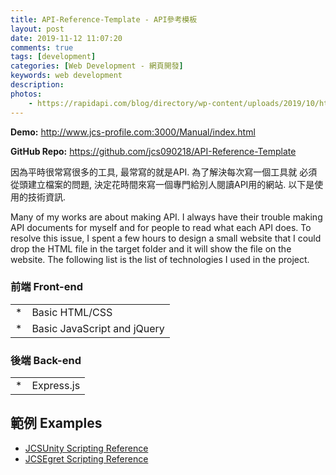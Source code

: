```yaml
---
title: API-Reference-Template - API參考模板
layout: post
date: 2019-11-12 11:07:20
comments: true
tags: [development]
categories: [Web Development - 網頁開發]
keywords: web development
description: 
photos:
	- https://rapidapi.com/blog/directory/wp-content/uploads/2019/10/https_docs.unity3d.com_550_Documentation_ScriptReference_.png
---
```


**Demo:** http://www.jcs-profile.com:3000/Manual/index.html

**GitHub Repo:** https://github.com/jcs090218/API-Reference-Template

因為平時很常寫很多的工具, 最常寫的就是API. 為了解決每次寫一個工具就
必須從頭建立檔案的問題,  決定花時間來寫一個專門給別人閱讀API用的網站. 
以下是使用的技術資訊.
  
Many of my works are about making API. I always have their trouble making 
API documents for myself and for people to read what each API does. To 
resolve this issue, I spent a few hours to design a small website that I 
could drop the HTML file in the target folder and it will show the file on 
the website. The following list is the list of technologies I used in the project.

<!-- more -->

### 前端 Front-end

<table>
  <tr>
    <td>*</td>
    <td>Basic HTML/CSS</td>
  </tr>
  <tr>
    <td>*</td>
    <td>Basic JavaScript and jQuery</td>
  </tr>
</table>

### 後端 Back-end

<table>
  <tr>
    <td>*</td>
    <td>Express.js</td>
  </tr>
</table>

## 範例 Examples

* [JCSUnity Scripting Reference](http://www.jcs-profile.com:3001/Manual/index.html)
* [JCSEgret Scripting Reference](http://www.jcs-profile.com:3002/Manual/index.html)
